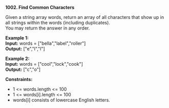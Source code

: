 **1002. Find Common Characters**

Given a string array words, return an array of all characters that show up in all strings within the words (including duplicates).   
You may return the answer in any order.

**Example 1:**  
**Input:** words = ["bella","label","roller"]  
**Output:** ["e","l","l"]  

**Example 2:**  
**Input:** words = ["cool","lock","cook"]  
**Output:** ["c","o"]  

**Constraints:**
- 1 <= words.length <= 100
- 1 <= words[i].length <= 100
- words[i] consists of lowercase English letters.